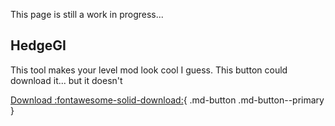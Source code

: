 This page is still a work in progress...


## HedgeGI
This tool makes your level mod look cool I guess. 
This button could download it... but it doesn't

[Download :fontawesome-solid-download:](#){ .md-button .md-button--primary }